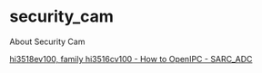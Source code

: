 # security_cam
About Security Cam

 [hi3518ev100, family hi3516cv100 -  How to OpenIPC - SARC_ADC](HI3518%20Camera%20Module.md)

